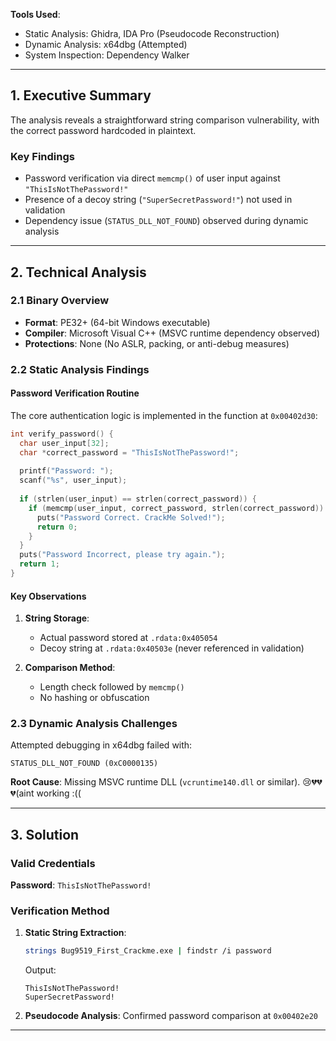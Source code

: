 
**Tools Used**:  
- Static Analysis: Ghidra, IDA Pro (Pseudocode Reconstruction)  
- Dynamic Analysis: x64dbg (Attempted)  
- System Inspection: Dependency Walker  

---

## **1. Executive Summary**  
 The analysis reveals a straightforward string comparison vulnerability, with the correct password hardcoded in plaintext.  

### **Key Findings**  
- Password verification via direct `memcmp()` of user input against `"ThisIsNotThePassword!"`  
- Presence of a decoy string (`"SuperSecretPassword!"`) not used in validation  
- Dependency issue (`STATUS_DLL_NOT_FOUND`) observed during dynamic analysis  

---

## **2. Technical Analysis**  

### **2.1 Binary Overview**  
- **Format**: PE32+ (64-bit Windows executable)  
- **Compiler**: Microsoft Visual C++ (MSVC runtime dependency observed)  
- **Protections**: None (No ASLR, packing, or anti-debug measures)  

### **2.2 Static Analysis Findings**  

#### **Password Verification Routine**  
The core authentication logic is implemented in the function at `0x00402d30`:  

```c
int verify_password() {
  char user_input[32];
  char *correct_password = "ThisIsNotThePassword!";
  
  printf("Password: ");
  scanf("%s", user_input);
  
  if (strlen(user_input) == strlen(correct_password)) {
    if (memcmp(user_input, correct_password, strlen(correct_password)) == 0) {
      puts("Password Correct. CrackMe Solved!");
      return 0;
    }
  }
  puts("Password Incorrect, please try again.");
  return 1;
}
```

#### **Key Observations**  
1. **String Storage**:  
   - Actual password stored at `.rdata:0x405054`  
   - Decoy string at `.rdata:0x40503e` (never referenced in validation)  

2. **Comparison Method**:  
   - Length check followed by `memcmp()`  
   - No hashing or obfuscation  

### **2.3 Dynamic Analysis Challenges**  
Attempted debugging in x64dbg failed with:  
```
STATUS_DLL_NOT_FOUND (0xC0000135)
```  
**Root Cause**: Missing MSVC runtime DLL (`vcruntime140.dll` or similar).  😢💔💔💔(aint working :((  


---

## **3. Solution**  
### **Valid Credentials**  
 **Password**: `ThisIsNotThePassword!`  

### **Verification Method**  
1. **Static String Extraction**:  
   ```bash
   strings Bug9519_First_Crackme.exe | findstr /i password
   ```
   Output:  
   ```
   ThisIsNotThePassword!
   SuperSecretPassword!
   ```

2. **Pseudocode Analysis**: Confirmed password comparison at `0x00402e20`  

---

